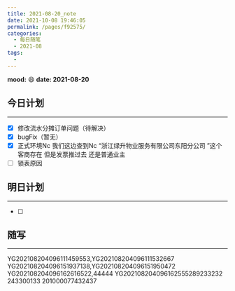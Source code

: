 ```yaml
---
title: 2021-08-20_note
date: 2021-10-08 19:46:05
permalink: /pages/f92575/
categories:
  - 每日随笔
  - 2021-08
tags:
  - 
---
```

**mood:** :smile:  																		**date: 2021-08-20**  
## 今日计划  
------
- [x]  修改流水分摊订单问题（待解决）
- [x]  bugFix（暂无）
- [x]   正式环境Nc 我们这边查到Nc “浙江绿升物业服务有限公司东阳分公司 ”这个客商存在 但是发票推过去 还是普通业主
- [ ]  锁表原因
## 明日计划  
------
- [ ]  
## 随写 
------
YG202108204096111459553,YG202108204096111532667
YG202108204096151937138,YG202108204096151950472
YG202108204096162616522,44444
YG202108204096162555289233232
243300133
201000077432437